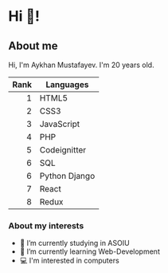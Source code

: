 # Hi 👋!

## About me

Hi, I'm Aykhan Mustafayev. I'm 20 years old.

| Rank | Languages |
|-----:|-----------|
|     1| HTML5     |
|     2| CSS3      |
|     3| JavaScript|
|     4| PHP       |
|     5| Codeignitter|
|     6| SQL       |
|     6| Python Django    |
|     7| React     |
|     8| Redux     |

### About my interests

- 🔭 I’m currently studying in ASOIU
- 🌱 I’m currently learning Web-Development
- 💻 I'm interested in computers
